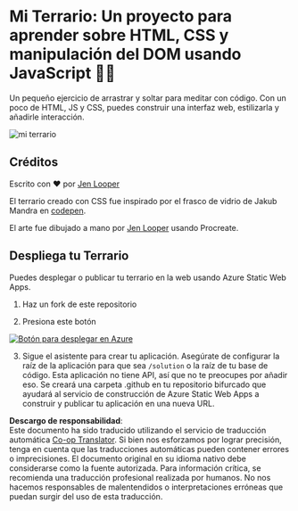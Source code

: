 <!--
CO_OP_TRANSLATOR_METADATA:
{
  "original_hash": "6329fbe8bd936068debd78cca6f09c0a",
  "translation_date": "2025-08-24T12:11:03+00:00",
  "source_file": "3-terrarium/solution/README.md",
  "language_code": "es"
}
-->
# Mi Terrario: Un proyecto para aprender sobre HTML, CSS y manipulación del DOM usando JavaScript 🌵🌱

Un pequeño ejercicio de arrastrar y soltar para meditar con código. Con un poco de HTML, JS y CSS, puedes construir una interfaz web, estilizarla y añadirle interacción.

![mi terrario](../../../../3-terrarium/images/screenshot_gray.png)

## Créditos

Escrito con ♥️ por [Jen Looper](https://www.twitter.com/jenlooper)

El terrario creado con CSS fue inspirado por el frasco de vidrio de Jakub Mandra en [codepen](https://codepen.io/Rotarepmi/pen/rjpNZY).

El arte fue dibujado a mano por [Jen Looper](http://jenlooper.com) usando Procreate.

## Despliega tu Terrario

Puedes desplegar o publicar tu terrario en la web usando Azure Static Web Apps.

1. Haz un fork de este repositorio

2. Presiona este botón

[![Botón para desplegar en Azure](https://aka.ms/deploytoazurebutton)](https://portal.azure.com/?feature.customportal=false&WT.mc_id=academic-77807-sagibbon#create/Microsoft.StaticApp)

3. Sigue el asistente para crear tu aplicación. Asegúrate de configurar la raíz de la aplicación para que sea `/solution` o la raíz de tu base de código. Esta aplicación no tiene API, así que no te preocupes por añadir eso. Se creará una carpeta .github en tu repositorio bifurcado que ayudará al servicio de construcción de Azure Static Web Apps a construir y publicar tu aplicación en una nueva URL.

**Descargo de responsabilidad**:  
Este documento ha sido traducido utilizando el servicio de traducción automática [Co-op Translator](https://github.com/Azure/co-op-translator). Si bien nos esforzamos por lograr precisión, tenga en cuenta que las traducciones automáticas pueden contener errores o imprecisiones. El documento original en su idioma nativo debe considerarse como la fuente autorizada. Para información crítica, se recomienda una traducción profesional realizada por humanos. No nos hacemos responsables de malentendidos o interpretaciones erróneas que puedan surgir del uso de esta traducción.